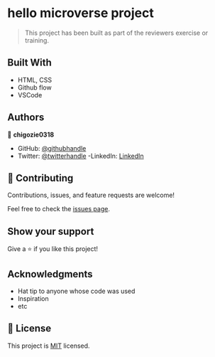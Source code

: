 
# hello microverse project

> This project has been built as part of the reviewers exercise or training.
## Built With

- HTML, CSS
- Github flow
- VSCode

## Authors

👤 **chigozie0318**

- GitHub: [@githubhandle](https://github.com/chigozie1803)
- Twitter: [@twitterhandle](https://twitter.com/chigozie_ezeilo)
-LinkedIn: [LinkedIn](https://www.linkedin.com/in/chigozie-ezeilo-0b7477179/)

## 🤝 Contributing

Contributions, issues, and feature requests are welcome!

Feel free to check the [issues page](https://github.com/chigozie1803/microverse-project-1.git).

## Show your support

Give a ⭐️ if you like this project!

## Acknowledgments

- Hat tip to anyone whose code was used
- Inspiration
- etc

## 📝 License

This project is [MIT](./MIT.md) licensed.
